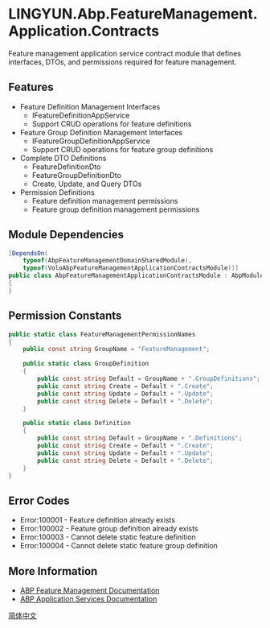 # LINGYUN.Abp.FeatureManagement.Application.Contracts

Feature management application service contract module that defines interfaces, DTOs, and permissions required for feature management.

## Features

* Feature Definition Management Interfaces
  * IFeatureDefinitionAppService
  * Support CRUD operations for feature definitions
* Feature Group Definition Management Interfaces
  * IFeatureGroupDefinitionAppService
  * Support CRUD operations for feature group definitions
* Complete DTO Definitions
  * FeatureDefinitionDto
  * FeatureGroupDefinitionDto
  * Create, Update, and Query DTOs
* Permission Definitions
  * Feature definition management permissions
  * Feature group definition management permissions

## Module Dependencies

```csharp
[DependsOn(
    typeof(AbpFeatureManagementDomainSharedModule),
    typeof(VoloAbpFeatureManagementApplicationContractsModule))]
public class AbpFeatureManagementApplicationContractsModule : AbpModule
{
}
```

## Permission Constants

```csharp
public static class FeatureManagementPermissionNames
{
    public const string GroupName = "FeatureManagement";

    public static class GroupDefinition
    {
        public const string Default = GroupName + ".GroupDefinitions";
        public const string Create = Default + ".Create";
        public const string Update = Default + ".Update";
        public const string Delete = Default + ".Delete";
    }

    public static class Definition
    {
        public const string Default = GroupName + ".Definitions";
        public const string Create = Default + ".Create";
        public const string Update = Default + ".Update";
        public const string Delete = Default + ".Delete";
    }
}
```

## Error Codes

* Error:100001 - Feature definition already exists
* Error:100002 - Feature group definition already exists
* Error:100003 - Cannot delete static feature definition
* Error:100004 - Cannot delete static feature group definition

## More Information

* [ABP Feature Management Documentation](https://docs.abp.io/en/abp/latest/Features)
* [ABP Application Services Documentation](https://docs.abp.io/en/abp/latest/Application-Services)

[简体中文](README.md)
